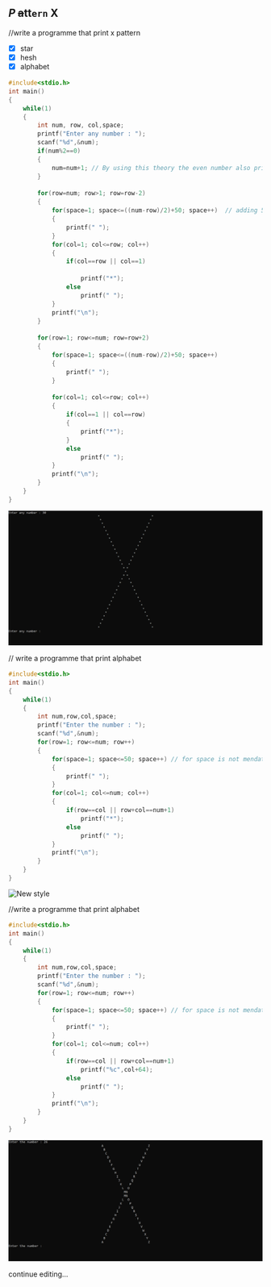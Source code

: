<!--doing a c programme that print x-->

_P_ ~~a~~__tt__`ern` X</br>
---  
<p> //write a programme that print x pattern</p>

- [x] star
- [x] hesh
- [x] alphabet

```c
#include<stdio.h>
int main()
{
    while(1)
    {
        int num, row, col,space;
        printf("Enter any number : ");
        scanf("%d",&num);
        if(num%2==0)
        {
            num=num+1; // By using this theory the even number also print x pattern otherwise not.
        }

        for(row=num; row>1; row=row-2)
        {
            for(space=1; space<=((num-row)/2)+50; space++)  // adding 50 to show in middle of the page
            {
                printf(" ");
            }
            for(col=1; col<=row; col++)
            {
                if(col==row || col==1)

                    printf("*");
                else
                    printf(" ");
            }
            printf("\n");
        }

        for(row=1; row<=num; row=row+2)
        {
            for(space=1; space<=((num-row)/2)+50; space++)
            {
                printf(" ");
            }

            for(col=1; col<=row; col++)
            {
                if(col==1 || col==row)
                {
                    printf("*");
                }
                else
                    printf(" ");
            }
            printf("\n");
        }
    }
}
```  

![demo](./images/star.png)

// write a programme that print alphabet

```c
#include<stdio.h>
int main()
{
    while(1)
    {
        int num,row,col,space;
        printf("Enter the number : ");
        scanf("%d",&num);
        for(row=1; row<=num; row++)
        {
            for(space=1; space<=50; space++) // for space is not mendatory
            {
                printf(" ");
            }
            for(col=1; col<=num; col++)
            {
                if(row==col || row+col==num+1)
                    printf("*");
                else
                    printf(" ");
            }
            printf("\n");
        }
    }
}
```

<image src="./images/star1.png" width="500" title="New style" />

<p> //write a programme that print alphabet</p>

```c
#include<stdio.h>
int main()
{
    while(1)
    {
        int num,row,col,space;
        printf("Enter the number : ");
        scanf("%d",&num);
        for(row=1; row<=num; row++)
        {
            for(space=1; space<=50; space++) // for space is not mendatory
            {
                printf(" ");
            }
            for(col=1; col<=num; col++)
            {
                if(row==col || row+col==num+1)
                    printf("%c",col+64);
                else
                    printf(" ");
            }
            printf("\n");
        }
    }
}
```
![image](./images/alphabet.png)
</br>

continue editing...